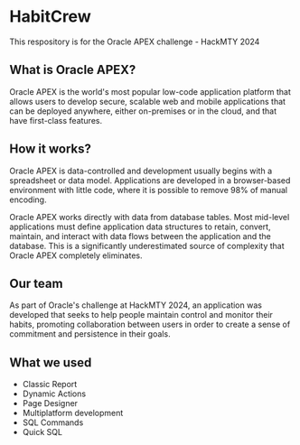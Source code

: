 # HabitCrew
This respository is for the Oracle APEX challenge - HackMTY 2024

## What is Oracle APEX?
Oracle APEX is the world's most popular low-code application platform that allows users to develop secure, scalable web and mobile applications that can be deployed anywhere, either on-premises or in the cloud, and that have first-class features.

## How it works?
Oracle APEX is data-controlled and development usually begins with a spreadsheet or data model. Applications are developed in a browser-based environment with little code, where it is possible to remove 98% of manual encoding.

Oracle APEX works directly with data from database tables. Most mid-level applications must define application data structures to retain, convert, maintain, and interact with data flows between the application and the database. This is a significantly underestimated source of complexity that Oracle APEX completely eliminates.

## Our team
As part of Oracle's challenge at HackMTY 2024, an application was developed that seeks to help people maintain control and monitor their habits, promoting collaboration between users in order to create a sense of commitment and persistence in their goals.

## What we used
- Classic Report
- Dynamic Actions
- Page Designer
- Multiplatform development
- SQL Commands
- Quick SQL

